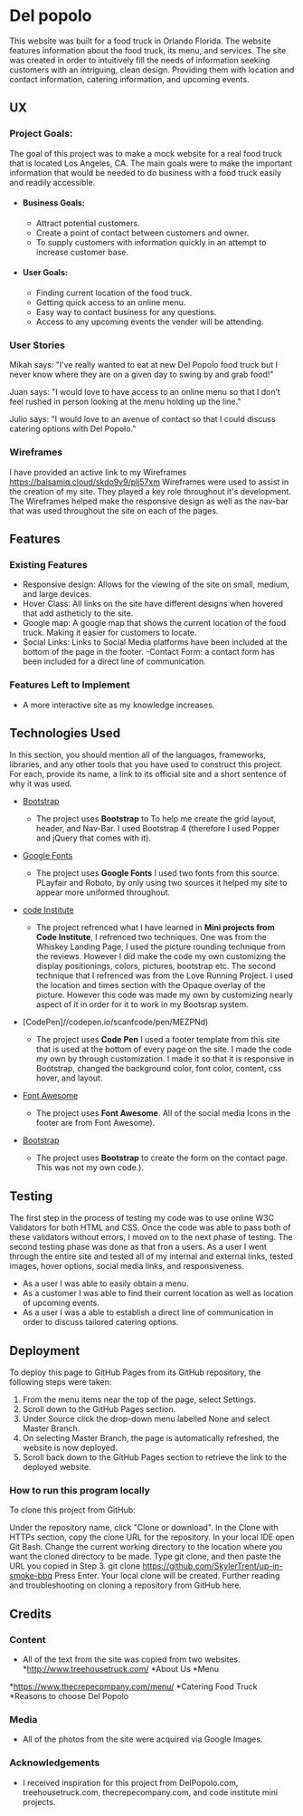 # Del popolo
 This website was built for a food truck in Orlando Florida. The website features information about the food truck, its menu, and services. The site was created in order to intuitively fill the needs of information seeking customers with an intriguing, clean design. Providing them with location and contact information, catering information, and upcoming events.

## UX
### Project Goals:
The goal of this project was to make a mock website for a real food truck that is located Los Angeles, CA. The main goals were to make the important information that would be needed to do business with a food truck easily and readily accessible.  

* #### Business Goals:
   * Attract potential customers.
   * Create a point of contact between customers and owner.
   * To supply customers with information quickly in an attempt to increase customer base. 
   
* #### User Goals:
   * Finding current location of the food truck.
   * Getting quick access to an online menu.
   * Easy way to contact business for any questions.
   * Access to any upcoming events the vender will be attending. 
   
### User Stories

Mikah says: "I’ve really wanted to eat at new Del Popolo food truck but I never know where they are on a given day to swing by and grab food!"

Juan says: "I would love to have access to an online menu so that I don’t feel rushed in person looking at the menu holding up the line."

Julio says: "I would love to an avenue of contact so that I could discuss catering options with Del Popolo."

### Wireframes
I have provided an active link to my Wireframes https://balsamiq.cloud/skdo9v9/plj57xm
Wireframes were used to assist in the creation of my site. They played a key role throughout it's development. The Wireframes helped make the responsive design as well as the nav-bar that was used throughout the site on each of the pages. 

 


## Features
 
### Existing Features
- Responsive design: Allows for the viewing of the site on small, medium, and large devices.
- Hover Class: All links on the site have different designs when hovered that add astheticly to the site.
- Google map: A google map that shows the current location of the food truck. Making it easier for customers to locate.
- Social Links: Links to Social Media platforms have been included at the bottom of the page in the footer.
-Contact Form: a contact form has been included for a direct line of communication.

### Features Left to Implement
- A more interactive site as my knowledge increases.

## Technologies Used

In this section, you should mention all of the languages, frameworks, libraries, and any other tools that you have used to construct this project. For each, provide its name, a link to its official site and a short sentence of why it was used.

- [Bootstrap](https://Bootstrap.com)
    - The project uses **Bootstrap** to To help me create the grid layout, header, and Nav-Bar. I used Bootstrap 4 (therefore I used Popper and jQuery that comes with it).

- [Google Fonts](https://Googlefonts.com)
    - The project uses **Google Fonts** I used two fonts from this source. PLayfair and Roboto, by only using two sources it helped my site to appear more uniformed throughout.

- [code Institute](https://codeinstitute.com)
    - The project refrenced what I have learned in **Mini projects from Code Institute**, I refrenced two techniques. One was from the Whiskey Landing Page, I used the picture rounding technique from the reviews. However I did make the code my own customizing the display positionings, colors, pictures, bootstrap etc. The second technique that I refrenced was from the Love Running Project. I used the location and times section with the Opaque overlay of the picture. However this code was made my own by customizing nearly aspect of it in order for it to work in my Bootsrap system. 

- [CodePen]//codepen.io/scanfcode/pen/MEZPNd)
    - The project uses **Code Pen** I used a footer template from this site that is used at the bottom of every page on the site. I made the code my own by through customization. I made it so that it is responsive in Bootstrap, changed the background color, font color, content, css hover, and layout. 
    
 - [Font Awesome](https://Fontaesome.com)
    - The project uses **Font Awesome**. All of the social media Icons in the footer are from Font Awesome).
    
 - [Bootstrap](https://mdbootstrap.com/docs/jquery/forms/contact/)
    - The project uses **Bootstrap** to create the form on the contact page. This was not my own code.).


    
    
## Testing
The first step in the process of testing my code was to use online W3C Validators for both HTML and CSS. Once the code was able to pass both of these validators without errors, I moved on to the next phase of testing. The second testing phase was done as that fron a users. As a user I went through the entire site and tested all of my internal and external links, tested images, hover options, social media links, and responsiveness. 
* As a user I was able to easily obtain a menu.
* As a customer I was able to find their current location as well as location of upcoming events.
* As a user I was a able to establish a direct line of communication in order to discuss tailored catering options.

## Deployment
To deploy this page to GitHub Pages from its GitHub repository, the following steps were taken:

1. From the menu items near the top of the page, select Settings.
1. Scroll down to the GitHub Pages section.
1. Under Source click the drop-down menu labelled None and select Master Branch.
1. On selecting Master Branch, the page is automatically refreshed, the website is now deployed.
1. Scroll back down to the GitHub Pages section to retrieve the link to the deployed website.



### How to run this program locally
To clone this project from GitHub:

Under the repository name, click "Clone or download".
In the Clone with HTTPs section, copy the clone URL for the repository.
In your local IDE open Git Bash.
Change the current working directory to the location where you want the cloned directory to be made.
Type git clone, and then paste the URL you copied in Step 3.
git clone https://github.com/SkylerTrent/up-in-smoke-bbq
Press Enter. Your local clone will be created.
Further reading and troubleshooting on cloning a repository from GitHub here.

## Credits

### Content
- All of the text from the site was copied from two websites.
*http://www.treehousetruck.com/ 
    *About Us
    *Menu
    
*https://www.thecrepecompany.com/menu/
    *Catering Food Truck
    *Reasons to choose Del Popolo

### Media
- All of the photos from the site were acquired via Google Images.

### Acknowledgements

- I received inspiration for this project from DelPopolo.com, treehousetruck.com, thecrepecompany.com, and code institute mini projects.
